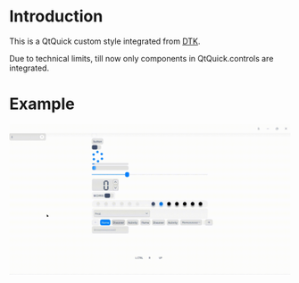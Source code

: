 # Introduction

This is a QtQuick custom  style integrated from [DTK](http://github.com/linuxdeepin/dtkwidget).

Due to technical limits, till now only components in QtQuick.controls are integrated.

# Example

![example](resources/example.gif)

